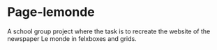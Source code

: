 # Page-lemonde
A school group project where the task is to recreate the website of the newspaper Le monde in felxboxes and grids.
